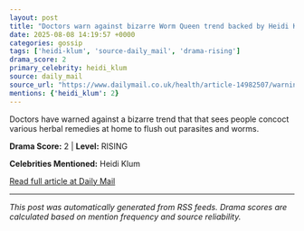 ```yaml
---
layout: post
title: "Doctors warn against bizarre Worm Queen trend backed by Heidi Klum: 'It could be fatal"
date: 2025-08-08 14:19:57 +0000
categories: gossip
tags: ['heidi-klum', 'source-daily_mail', 'drama-rising']
drama_score: 2
primary_celebrity: heidi_klum
source: daily_mail
source_url: "https://www.dailymail.co.uk/health/article-14982507/warning-worms-parasite-hidden-signs.html?ns_mchannel=rss&ito=1490&ns_campaign=1490"
mentions: {'heidi_klum': 2}
---
```


Doctors have warned against a bizarre trend that that sees people concoct various herbal remedies at home to flush out parasites and worms.

**Drama Score:** 2 | **Level:** RISING

**Celebrities Mentioned:** Heidi Klum

[Read full article at Daily Mail](https://www.dailymail.co.uk/health/article-14982507/warning-worms-parasite-hidden-signs.html?ns_mchannel=rss&ito=1490&ns_campaign=1490)

---
*This post was automatically generated from RSS feeds. Drama scores are calculated based on mention frequency and source reliability.*
